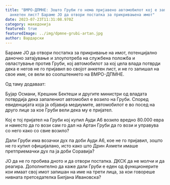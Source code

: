 ```yaml
---
title: "ВМРО-ДПМНЕ: Зошто Груби го нема пријавено автомобилот кој е запален во
  анкетен лист? Бараме ЈО да отвори постапка за прикривањена имот"
date: 2023-07-23T11:31:08.970Z
category: македонија
featured: true
featuredImage: ../img/dpmne-grubi-artan.jpg
author: Вардарски
---
```

<!--StartFragment-->

Бараме ЈО да отвори постапка за прикривање на имот, потенцијално даночно затајување и злоупотреба на службена положба и овластување против Груби, кој автомобилот за кој цела влада потврди дека е негов не го пријавил во својот анкетен лист, и не го запишал на свое име, се вели во соопштението на ВМРО-ДПМНЕ.

Од таму додаваат:

Бујар Османи, Крешник Бектеши и другите министри од владата потврдија дека запалениот автомобил е возило на Груби. Според евиденцијата која ја објавија медиумите, автомобилот е во посед на друго лице за кое Груби вели дека му е пријател.

Кој е тој пријател на Груби кој купил Ауди А6 возило вредно 80.000 евра и наместо да го вози сам го дал на Артан Груби да го вози и управува со него како со свие возило?

Дали Груби има возачки дух па доби Ауди А6, кое не го пријавил, зошто не го купил официјалано, исто како што Дрин Ахмети имаше претприемачки дух па ја доби Соравија?

ЈО да не го пробива дното и да отвори постапка. ДКСК да не молчи и да реагира. Дополнително да каже дали Груби е еден од функционерите кои имаат свој имот запишан на име на трети лица, за кои говореше нивната претседателка Билјана Ивановска?

<!--EndFragment-->